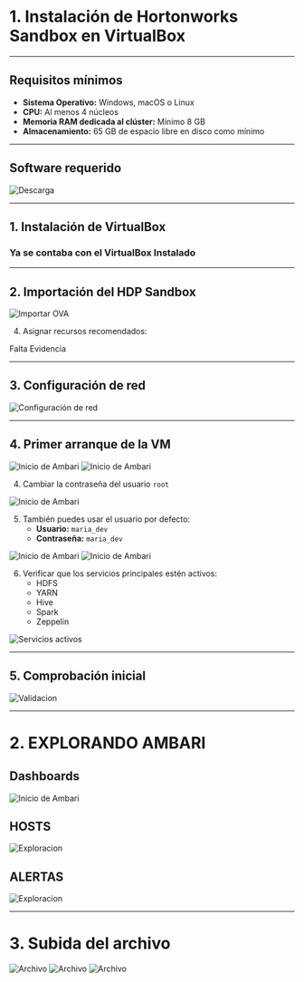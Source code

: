 # 1. Instalación de Hortonworks Sandbox en VirtualBox


---

## Requisitos mínimos

- **Sistema Operativo:** Windows, macOS o Linux  
- **CPU:** Al menos 4 núcleos  
- **Memoria RAM dedicada al clúster:** Mínimo 8 GB  
- **Almacenamiento:** 65 GB de espacio libre en disco como mínimo    

---

## Software requerido
![Descarga](Descarga.png)

---

## 1. Instalación de VirtualBox

### Ya se contaba con el VirtualBox Instalado

---

## 2. Importación del HDP Sandbox

![Importar OVA](Captura_1.png)

4. Asignar recursos recomendados:

Falta Evidencia

---

## 3. Configuración de red

![Configuración de red](Captura_2.png)

---

## 4. Primer arranque de la VM 

![Inicio de Ambari](Captura_3.png)
![Inicio de Ambari](Captura_4.png)

4. Cambiar la contraseña del usuario `root` 

![Inicio de Ambari](Captura_5.png)


5. También puedes usar el usuario por defecto:  
   - **Usuario:** `maria_dev`  
   - **Contraseña:** `maria_dev`

![Inicio de Ambari](Captura_6.png)
![Inicio de Ambari](Captura_7.png)


6. Verificar que los servicios principales estén activos:  
   - HDFS  
   - YARN  
   - Hive  
   - Spark  
   - Zeppelin

![Servicios activos](validacion_tools.png)

---

## 5. Comprobación inicial

![Validacion](lista_hdfs.png)

---
# 2. EXPLORANDO AMBARI
## Dashboards
![Inicio de Ambari](Captura_7.png)
## HOSTS
![Exploracion](Captura_8.png)
## ALERTAS
![Exploracion](Captura_9.png)

---
# 3. Subida del archivo
![Archivo](Captura_10.png)
![Archivo](Captura_11.png)
![Archivo](Captura_12.png)
